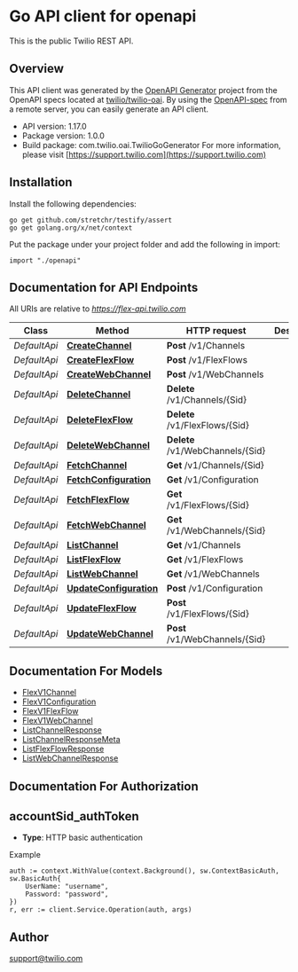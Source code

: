 # Go API client for openapi

This is the public Twilio REST API.

## Overview
This API client was generated by the [OpenAPI Generator](https://openapi-generator.tech) project from the OpenAPI specs located at [twilio/twilio-oai](https://github.com/twilio/twilio-oai/tree/main/spec).  By using the [OpenAPI-spec](https://www.openapis.org/) from a remote server, you can easily generate an API client.

- API version: 1.17.0
- Package version: 1.0.0
- Build package: com.twilio.oai.TwilioGoGenerator
For more information, please visit [https://support.twilio.com](https://support.twilio.com)

## Installation

Install the following dependencies:

```shell
go get github.com/stretchr/testify/assert
go get golang.org/x/net/context
```

Put the package under your project folder and add the following in import:

```golang
import "./openapi"
```

## Documentation for API Endpoints

All URIs are relative to *https://flex-api.twilio.com*

Class | Method | HTTP request | Description
------------ | ------------- | ------------- | -------------
*DefaultApi* | [**CreateChannel**](docs/DefaultApi.md#createchannel) | **Post** /v1/Channels | 
*DefaultApi* | [**CreateFlexFlow**](docs/DefaultApi.md#createflexflow) | **Post** /v1/FlexFlows | 
*DefaultApi* | [**CreateWebChannel**](docs/DefaultApi.md#createwebchannel) | **Post** /v1/WebChannels | 
*DefaultApi* | [**DeleteChannel**](docs/DefaultApi.md#deletechannel) | **Delete** /v1/Channels/{Sid} | 
*DefaultApi* | [**DeleteFlexFlow**](docs/DefaultApi.md#deleteflexflow) | **Delete** /v1/FlexFlows/{Sid} | 
*DefaultApi* | [**DeleteWebChannel**](docs/DefaultApi.md#deletewebchannel) | **Delete** /v1/WebChannels/{Sid} | 
*DefaultApi* | [**FetchChannel**](docs/DefaultApi.md#fetchchannel) | **Get** /v1/Channels/{Sid} | 
*DefaultApi* | [**FetchConfiguration**](docs/DefaultApi.md#fetchconfiguration) | **Get** /v1/Configuration | 
*DefaultApi* | [**FetchFlexFlow**](docs/DefaultApi.md#fetchflexflow) | **Get** /v1/FlexFlows/{Sid} | 
*DefaultApi* | [**FetchWebChannel**](docs/DefaultApi.md#fetchwebchannel) | **Get** /v1/WebChannels/{Sid} | 
*DefaultApi* | [**ListChannel**](docs/DefaultApi.md#listchannel) | **Get** /v1/Channels | 
*DefaultApi* | [**ListFlexFlow**](docs/DefaultApi.md#listflexflow) | **Get** /v1/FlexFlows | 
*DefaultApi* | [**ListWebChannel**](docs/DefaultApi.md#listwebchannel) | **Get** /v1/WebChannels | 
*DefaultApi* | [**UpdateConfiguration**](docs/DefaultApi.md#updateconfiguration) | **Post** /v1/Configuration | 
*DefaultApi* | [**UpdateFlexFlow**](docs/DefaultApi.md#updateflexflow) | **Post** /v1/FlexFlows/{Sid} | 
*DefaultApi* | [**UpdateWebChannel**](docs/DefaultApi.md#updatewebchannel) | **Post** /v1/WebChannels/{Sid} | 


## Documentation For Models

 - [FlexV1Channel](docs/FlexV1Channel.md)
 - [FlexV1Configuration](docs/FlexV1Configuration.md)
 - [FlexV1FlexFlow](docs/FlexV1FlexFlow.md)
 - [FlexV1WebChannel](docs/FlexV1WebChannel.md)
 - [ListChannelResponse](docs/ListChannelResponse.md)
 - [ListChannelResponseMeta](docs/ListChannelResponseMeta.md)
 - [ListFlexFlowResponse](docs/ListFlexFlowResponse.md)
 - [ListWebChannelResponse](docs/ListWebChannelResponse.md)


## Documentation For Authorization



## accountSid_authToken

- **Type**: HTTP basic authentication

Example

```golang
auth := context.WithValue(context.Background(), sw.ContextBasicAuth, sw.BasicAuth{
    UserName: "username",
    Password: "password",
})
r, err := client.Service.Operation(auth, args)
```


## Author

support@twilio.com

